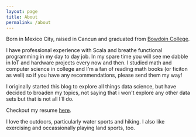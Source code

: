 ```yaml
---
layout: page
title: About
permalink: /about
---
```


Born in Mexico City, raised in Cancun and graduated from [Bowdoin College][bowdoin].

I have professional experience with Scala and breathe functional programming in my day to day job.
In my spare time you will see me dabble in IoT and hardware projects every now and then. I studied
math and computer science in college and I'm a fan of reading math books (or ficiton as well) so
if you have any recommendations, please send them my way!

I originally started this blog to explore all things data science, but have decided to broaden my topics,
not saying that i won't explore any other data sets but that is not all I'll do.

Checkout my resume [here][resume].

I love the outdoors, particularly water sports and hiking. I also like exercising and
occassionally playing land sports, too.

[bowdoin]: http://www.bowdoin.edu
[resume]: {{site.url}}/assets/Resume_FrancoSasieta.pdf

